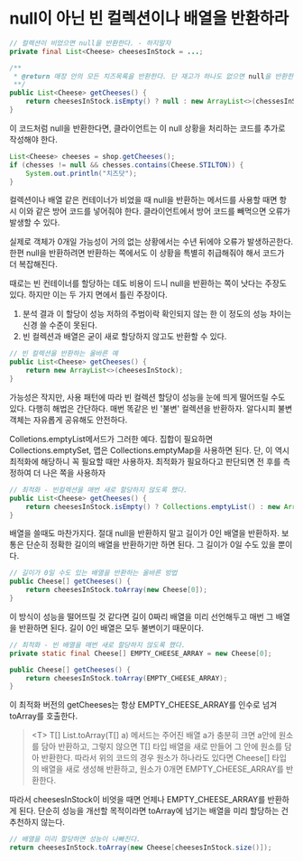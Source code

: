 # null이 아닌 빈 컬렉션이나 배열을 반환하라
```java
// 컬렉션이 비었으면 null을 반환한다. - 하지말자
private final List<Cheese> cheesesInStock = ...;

/**
 * @return 매장 안의 모든 치즈목록을 반환한다. 단 재고가 하나도 없으면 null을 반환한다.
 **/
public List<Cheese> getCheeses() {
    return cheesesInStock.isEmpty() ? null : new ArrayList<>(chessesInStock);
}
```
이 코드처럼 null을 반환한다면, 클라이언트는 이 null 상황을 처리하는 코드를 추가로 작성해야 한다.
```java
List<Cheese> cheeses = shop.getCheeses();
if (chesses != null && chesses.contains(Cheese.STILTON)) { 
    System.out.println("치즈닷");
}
```
컬렉션이나 배열 같은 컨테이너가 비었을 때 null을 반환하는 메서드를 사용할 때면 항시 이와 같은 방어 코드를 넣어줘야 한다. 클라이언트에서 방어 코드를 빼먹으면 오류가 발생할 수 있다.

실제로 객체가 0개일 가능성이 거의 없는 상황에서는 수년 뒤에야 오류가 발생하곤한다. 한편 null을 반환하려면 반환하는 쪽에서도 이 상황을 특별히 취급해줘야 해서 코드가 더 복잡해진다.

때로는 빈 컨테이너를 할당하는 데도 비용이 드니 null을 반환하는 쪽이 낫다는 주장도 있다. 하지만 이는 두 가지 면에서 틀린 주장이다.

1. 분석 결과 이 할당이 성능 저하의 주범이락 확인되지 않는 한 이 정도의 성능 차이는 신경 쓸 수준이 못된다.
2. 빈 컬렉션과 배열은 굳이 새로 할당하지 않고도 반환할 수 있다.
```java
// 빈 컬렉션을 반환하는 올바른 예
public List<Cheese> getCheeses() {
    return new ArrayList<>(cheesesInStock);
}
```
가능성은 작지만, 사용 패턴에 따라 빈 컬렉션 할당이 성능을 눈에 띄게 떨어뜨릴 수도 있다. 다행히 해법은 간단하다. 매번 똑같은 빈 '불변' 컬렉션을 반환하자. 알다시피 불변 객체는 자유롭게 공유해도 안전하다.

Colletions.emptyList메서드가 그러한 예다. 집합이 필요하면 Collections.emptySet, 맵은 Collections.emptyMap을 사용하면 된다. 단, 이 역시 최적화에 해당하니 꼭 필요할 때만 사용하자. 최적화가 필요하다고 판단되면 전 후를 측정하여 더 나은 쪽을 사용하자
```java
// 최적화 - 빈컬렉션을 매번 새로 할당하지 않도록 했다.
public List<Cheese> getCheeses() {
    return cheesesInStock.isEmpty() ? Collections.emptyList() : new ArrayList<>(cheesesInStock);
}
```
배열을 쓸때도 마찬가지다. 절대 null을 반환하지 말고 길이가 0인 배열을 반환하자. 보통은 단순히 정확한 길이의 배열을 반환하기만 하면 된다. 그 길이가 0일 수도 있을 뿐이다.
```java
// 길이가 0일 수도 있는 배열을 반환하는 올바른 방법
public Cheese[] getCheeses() {
    return cheesesInStock.toArray(new Cheese[0]);
}
```
이 방식이 성능을 떨어뜨릴 것 같다면 길이 0짜리 배열을 미리 선언해두고 매번 그 배열을 반환하면 된다. 길이 0인 배열은 모두 불변이기 때문이다.
```java
// 최적화 - 빈 배열을 매번 새로 할당하지 않도록 했다.
private static final Cheese[] EMPTY_CHEESE_ARRAY = new Cheese[0];

public Cheese[] getCheeses() {
    return cheesesInStock.toArray(EMPTY_CHEESE_ARRAY);
}
```
이 최적화 버전의 getCheeses는 항상 EMPTY_CHEESE_ARRAY를 인수로 넘겨 toArray를 호출한다. 

> \<T> T[] List.toArray(T[] a) 메서드는 주어진 배열 a가 충분히 크면 a안에 원소를 담아 반환하고, 그렇지 않으면 T[] 타입 배열을 새로 만들어 그 안에 원소를 담아 반환한다. 따라서 위의 코드의 경우 원소가 하나라도 있다면 Cheese[] 타입의 배열을 새로 생성해 반환하고, 원소가 0개면 EMPTY_CHEESE_ARRAY를 반환한다.

따라서 cheesesInStock이 비엇을 때면 언제나 EMPTY_CHEESE_ARRAY를 반환하게 된다. 단순히 성능을 개선할 목적이라면 toArray에 넘기는 배열을 미리 할당하는 건 추천하지 않는다.
```java
// 배열을 미리 할당하면 성능이 나빠진다.
return cheesesInStock.toArray(new Cheese[cheesesInStock.size()]);
```